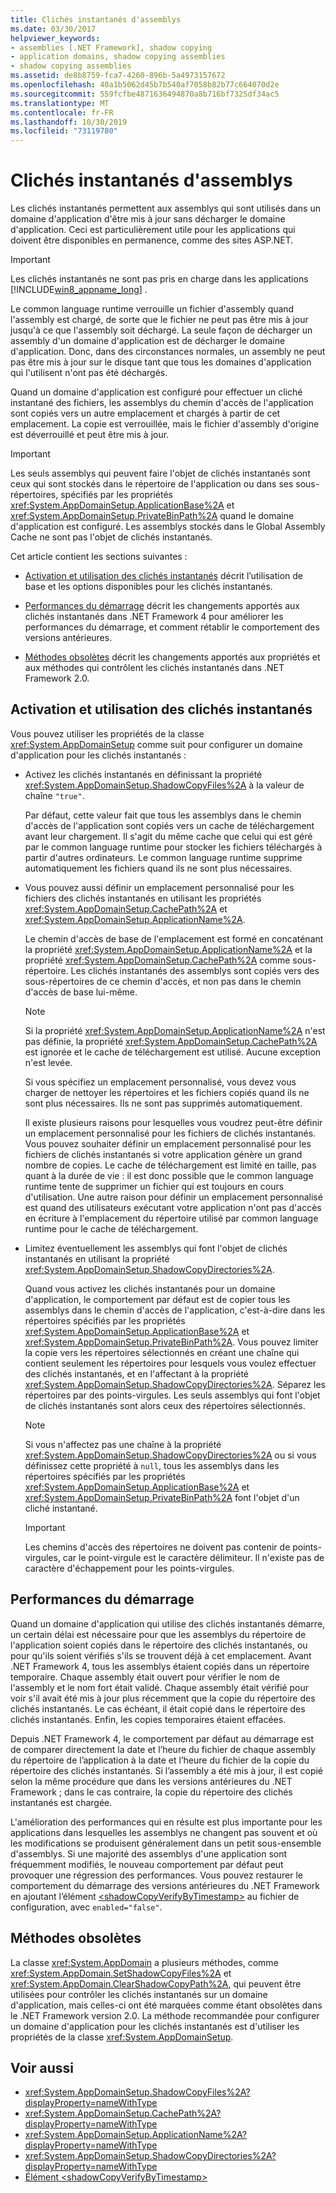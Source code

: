```yaml
---
title: Clichés instantanés d'assemblys
ms.date: 03/30/2017
helpviewer_keywords:
- assemblies [.NET Framework], shadow copying
- application domains, shadow copying assemblies
- shadow copying assemblies
ms.assetid: de8b8759-fca7-4260-896b-5a4973157672
ms.openlocfilehash: 40a1b5062d45b7b540af7058b82b77c664070d2e
ms.sourcegitcommit: 559fcfbe4871636494870a8b716bf7325df34ac5
ms.translationtype: MT
ms.contentlocale: fr-FR
ms.lasthandoff: 10/30/2019
ms.locfileid: "73119780"
---
```

# <a name="shadow-copying-assemblies"></a>Clichés instantanés d'assemblys

Les clichés instantanés permettent aux assemblys qui sont utilisés dans un domaine d'application d'être mis à jour sans décharger le domaine d'application. Ceci est particulièrement utile pour les applications qui doivent être disponibles en permanence, comme des sites ASP.NET.

> [!IMPORTANT]
> Les clichés instantanés ne sont pas pris en charge dans les applications [!INCLUDE[win8_appname_long](../../../includes/win8-appname-long-md.md)] .

Le common language runtime verrouille un fichier d'assembly quand l'assembly est chargé, de sorte que le fichier ne peut pas être mis à jour jusqu'à ce que l'assembly soit déchargé. La seule façon de décharger un assembly d'un domaine d'application est de décharger le domaine d'application. Donc, dans des circonstances normales, un assembly ne peut pas être mis à jour sur le disque tant que tous les domaines d'application qui l'utilisent n'ont pas été déchargés.

Quand un domaine d'application est configuré pour effectuer un cliché instantané des fichiers, les assemblys du chemin d'accès de l'application sont copiés vers un autre emplacement et chargés à partir de cet emplacement. La copie est verrouillée, mais le fichier d'assembly d'origine est déverrouillé et peut être mis à jour.

> [!IMPORTANT]
> Les seuls assemblys qui peuvent faire l'objet de clichés instantanés sont ceux qui sont stockés dans le répertoire de l'application ou dans ses sous-répertoires, spécifiés par les propriétés <xref:System.AppDomainSetup.ApplicationBase%2A> et <xref:System.AppDomainSetup.PrivateBinPath%2A> quand le domaine d'application est configuré. Les assemblys stockés dans le Global Assembly Cache ne sont pas l'objet de clichés instantanés.

Cet article contient les sections suivantes :

- [Activation et utilisation des clichés instantanés](#EnablingAndUsing) décrit l’utilisation de base et les options disponibles pour les clichés instantanés.

- [Performances du démarrage](#StartupPerformance) décrit les changements apportés aux clichés instantanés dans .NET Framework 4 pour améliorer les performances du démarrage, et comment rétablir le comportement des versions antérieures.

- [Méthodes obsolètes](#ObsoleteMethods) décrit les changements apportés aux propriétés et aux méthodes qui contrôlent les clichés instantanés dans .NET Framework 2.0.

<a name="EnablingAndUsing"></a>

## <a name="enabling-and-using-shadow-copying"></a>Activation et utilisation des clichés instantanés

Vous pouvez utiliser les propriétés de la classe <xref:System.AppDomainSetup> comme suit pour configurer un domaine d'application pour les clichés instantanés :

- Activez les clichés instantanés en définissant la propriété <xref:System.AppDomainSetup.ShadowCopyFiles%2A> à la valeur de chaîne `"true"`.

  Par défaut, cette valeur fait que tous les assemblys dans le chemin d'accès de l'application sont copiés vers un cache de téléchargement avant leur chargement. Il s'agit du même cache que celui qui est géré par le common language runtime pour stocker les fichiers téléchargés à partir d'autres ordinateurs. Le common language runtime supprime automatiquement les fichiers quand ils ne sont plus nécessaires.

- Vous pouvez aussi définir un emplacement personnalisé pour les fichiers des clichés instantanés en utilisant les propriétés <xref:System.AppDomainSetup.CachePath%2A> et <xref:System.AppDomainSetup.ApplicationName%2A>.

  Le chemin d'accès de base de l'emplacement est formé en concaténant la propriété <xref:System.AppDomainSetup.ApplicationName%2A> et la propriété <xref:System.AppDomainSetup.CachePath%2A> comme sous-répertoire. Les clichés instantanés des assemblys sont copiés vers des sous-répertoires de ce chemin d'accès, et non pas dans le chemin d'accès de base lui-même.

  > [!NOTE]
  > Si la propriété <xref:System.AppDomainSetup.ApplicationName%2A> n'est pas définie, la propriété <xref:System.AppDomainSetup.CachePath%2A> est ignorée et le cache de téléchargement est utilisé. Aucune exception n'est levée.

  Si vous spécifiez un emplacement personnalisé, vous devez vous charger de nettoyer les répertoires et les fichiers copiés quand ils ne sont plus nécessaires. Ils ne sont pas supprimés automatiquement.

  Il existe plusieurs raisons pour lesquelles vous voudrez peut-être définir un emplacement personnalisé pour les fichiers de clichés instantanés. Vous pouvez souhaiter définir un emplacement personnalisé pour les fichiers de clichés instantanés si votre application génère un grand nombre de copies. Le cache de téléchargement est limité en taille, pas quant à la durée de vie : il est donc possible que le common language runtime tente de supprimer un fichier qui est toujours en cours d'utilisation. Une autre raison pour définir un emplacement personnalisé est quand des utilisateurs exécutant votre application n'ont pas d'accès en écriture à l'emplacement du répertoire utilisé par common language runtime pour le cache de téléchargement.

- Limitez éventuellement les assemblys qui font l'objet de clichés instantanés en utilisant la propriété <xref:System.AppDomainSetup.ShadowCopyDirectories%2A>.

  Quand vous activez les clichés instantanés pour un domaine d'application, le comportement par défaut est de copier tous les assemblys dans le chemin d'accès de l'application, c'est-à-dire dans les répertoires spécifiés par les propriétés <xref:System.AppDomainSetup.ApplicationBase%2A> et <xref:System.AppDomainSetup.PrivateBinPath%2A>. Vous pouvez limiter la copie vers les répertoires sélectionnés en créant une chaîne qui contient seulement les répertoires pour lesquels vous voulez effectuer des clichés instantanés, et en l'affectant à la propriété <xref:System.AppDomainSetup.ShadowCopyDirectories%2A>. Séparez les répertoires par des points-virgules. Les seuls assemblys qui font l'objet de clichés instantanés sont alors ceux des répertoires sélectionnés.

  > [!NOTE]
  > Si vous n'affectez pas une chaîne à la propriété <xref:System.AppDomainSetup.ShadowCopyDirectories%2A> ou si vous définissez cette propriété à `null`, tous les assemblys dans les répertoires spécifiés par les propriétés <xref:System.AppDomainSetup.ApplicationBase%2A> et <xref:System.AppDomainSetup.PrivateBinPath%2A> font l'objet d'un cliché instantané.

  > [!IMPORTANT]
  > Les chemins d'accès des répertoires ne doivent pas contenir de points-virgules, car le point-virgule est le caractère délimiteur. Il n'existe pas de caractère d'échappement pour les points-virgules.

<a name="StartupPerformance"></a>

## <a name="startup-performance"></a>Performances du démarrage

Quand un domaine d'application qui utilise des clichés instantanés démarre, un certain délai est nécessaire pour que les assemblys du répertoire de l'application soient copiés dans le répertoire des clichés instantanés, ou pour qu'ils soient vérifiés s'ils se trouvent déjà à cet emplacement. Avant .NET Framework 4, tous les assemblys étaient copiés dans un répertoire temporaire. Chaque assembly était ouvert pour vérifier le nom de l'assembly et le nom fort était validé. Chaque assembly était vérifié pour voir s'il avait été mis à jour plus récemment que la copie du répertoire des clichés instantanés. Le cas échéant, il était copié dans le répertoire des clichés instantanés. Enfin, les copies temporaires étaient effacées.

Depuis .NET Framework 4, le comportement par défaut au démarrage est de comparer directement la date et l’heure du fichier de chaque assembly du répertoire de l’application à la date et l’heure du fichier de la copie du répertoire des clichés instantanés. Si l’assembly a été mis à jour, il est copié selon la même procédure que dans les versions antérieures du .NET Framework ; dans le cas contraire, la copie du répertoire des clichés instantanés est chargée.

L'amélioration des performances qui en résulte est plus importante pour les applications dans lesquelles les assemblys ne changent pas souvent et où les modifications se produisent généralement dans un petit sous-ensemble d'assemblys. Si une majorité des assemblys d'une application sont fréquemment modifiés, le nouveau comportement par défaut peut provoquer une régression des performances. Vous pouvez restaurer le comportement du démarrage des versions antérieures du .NET Framework en ajoutant l’élément [\<shadowCopyVerifyByTimestamp>](../configure-apps/file-schema/runtime/shadowcopyverifybytimestamp-element.md) au fichier de configuration, avec `enabled="false"`.

<a name="ObsoleteMethods"></a>

## <a name="obsolete-methods"></a>Méthodes obsolètes

La classe <xref:System.AppDomain> a plusieurs méthodes, comme <xref:System.AppDomain.SetShadowCopyFiles%2A> et <xref:System.AppDomain.ClearShadowCopyPath%2A>, qui peuvent être utilisées pour contrôler les clichés instantanés sur un domaine d'application, mais celles-ci ont été marquées comme étant obsolètes dans le .NET Framework version 2.0. La méthode recommandée pour configurer un domaine d'application pour les clichés instantanés est d'utiliser les propriétés de la classe <xref:System.AppDomainSetup>.

## <a name="see-also"></a>Voir aussi

- <xref:System.AppDomainSetup.ShadowCopyFiles%2A?displayProperty=nameWithType>
- <xref:System.AppDomainSetup.CachePath%2A?displayProperty=nameWithType>
- <xref:System.AppDomainSetup.ApplicationName%2A?displayProperty=nameWithType>
- <xref:System.AppDomainSetup.ShadowCopyDirectories%2A?displayProperty=nameWithType>
- [Élément \<shadowCopyVerifyByTimestamp>](../configure-apps/file-schema/runtime/shadowcopyverifybytimestamp-element.md)
